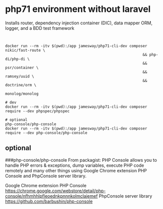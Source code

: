 # php71 environment without laravel
Installs router, dependency injection container (DIC), data mapper ORM, logger, and a BDD test framework

```


docker run --rm -itv $(pwd):/app jamesway/php71-cli-dev composer nikic/fast-route \
                                                              && php-di/php-di \
                                                              && psr/container \
                                                              && ramsey/uuid \
                                                              && doctrine/orm \
                                                              monolog/monolog

# dev
docker run --rm -itv $(pwd):/app jamesway/php71-cli-dev composer require --dev phpspec/phpspec

# optional
php-console/php-console
docker run --rm -itv $(pwd):/app jamesway/php71-cli-dev composer require --dev php-console/php-console
```
## optional

###php-console/php-console
From packagist: PHP Console allows you to handle PHP errors & exceptions, dump variables, execute PHP code remotely and many other things using Google Chrome extension PHP Console and PhpConsole server library.

Google Chrome extension PHP Console https://chrome.google.com/webstore/detail/php-console/nfhmhhlpfleoednkpnnnkolmclajemef
PhpConsole server library https://github.com/barbushin/php-console

